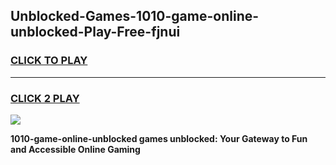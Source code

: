 
## Unblocked-Games-1010-game-online-unblocked-Play-Free-fjnui
<h3>
<a href="https://premium76.site?title=1010-game-online-unblocked&ref=18A1">CLICK TO PLAY</a></h3>
<hr>

<h3>
<a href="https://premium76.site?title=1010-game-online-unblocked&ref=18A1">CLICK 2 PLAY</a>
  
</h3>

<a href="https://premium76.site?title=1010-game-online-unblocked&ref=18A1"><img src="https://clearcache.store/games.png"></a>


**1010-game-online-unblocked games unblocked: Your Gateway to Fun and Accessible Online Gaming**
